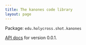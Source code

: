 ```yaml
---
title: The kanones code library
layout: page
---
```



Package: `edu.holycross.shot.kanones`


[API docs](../api/edu/holycross/shot/kanones/index.html) for version 0.0.1.
